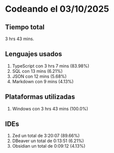 # Codeando el 03/10/2025

## Tiempo total
3 hrs 43 mins.

## Lenguajes usados
1. TypeScript con 3 hrs 7 mins (83.98%)
1. SQL con 13 mins (6.21%)
1. JSON con 12 mins (5.68%)
1. Markdown con 9 mins (4.13%)

## Plataformas utilizadas
1. Windows con 3 hrs 43 mins (100.0%)

## IDEs
1. Zed un total de 3:20:07 (89.66%)
1. DBeaver un total de 0:13:51 (6.21%)
1. Obsidian un total de 0:09:12 (4.13%)
